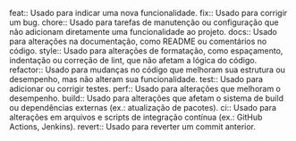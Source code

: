 feat:: Usado para indicar uma nova funcionalidade.
fix:: Usado para corrigir um bug.
chore:: Usado para tarefas de manutenção ou configuração que não adicionam diretamente uma funcionalidade ao projeto.
docs:: Usado para alterações na documentação, como README ou comentários no código.
style:: Usado para alterações de formatação, como espaçamento, indentação ou correção de lint, que não afetam a lógica do código.
refactor:: Usado para mudanças no código que melhoram sua estrutura ou desempenho, mas não alteram sua funcionalidade.
test:: Usado para adicionar ou corrigir testes.
perf:: Usado para alterações que melhoram o desempenho.
build:: Usado para alterações que afetam o sistema de build ou dependências externas (ex.: atualização de pacotes).
ci:: Usado para alterações em arquivos e scripts de integração contínua (ex.: GitHub Actions, Jenkins).
revert:: Usado para reverter um commit anterior.